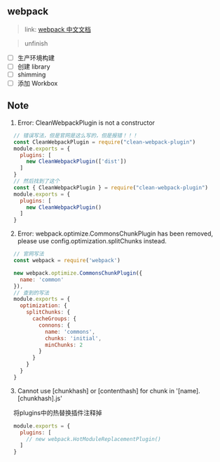 ## webpack

> link: [webpack 中文文档](https://www.webpackjs.com/)

> unfinish

- [ ] 生产环境构建
- [ ] 创建 library
- [ ] shimming
- [ ] 添加 Workbox

## Note

1. Error: CleanWebpackPlugin is not a constructor
``` javascript
  // 错误写法，但是官网是这么写的，但是报错！！！
  const CleanWebpackPlugin = require("clean-webpack-plugin")
  module.exports = {
    plugins: [
      new CleanWebpackPlugin(['dist'])
    ]
  }
  // 然后找到了这个
  const { CleanWebpackPlugin } = require("clean-webpack-plugin")
  module.exports = {
    plugins: [
      new CleanWebpackPlugin()
    ]
  }
```
2. Error: webpack.optimize.CommonsChunkPlugin has been removed, please use config.optimization.splitChunks instead.
```javascript
  // 官网写法
  const webpack = require('webpack')

  new webpack.optimize.CommonsChunkPlugin({
    name: 'common'
  }),
  // 查到的写法
  module.exports = {
    optimization: {
      splitChunks: {
        cacheGroups: {
          connons: {
            name: 'commons',
            chunks: 'initial',
            minChunks: 2
          }
        }
      }
    }
  }
```
3. Cannot use [chunkhash] or [contenthash] for chunk in '[name].[chunkhash].js' 

&emsp;将plugins中的热替换插件注释掉
``` javascript
  module.exports = {
    plugins: [
      // new webpack.HotModuleReplacementPlugin()
    ]
  }
```